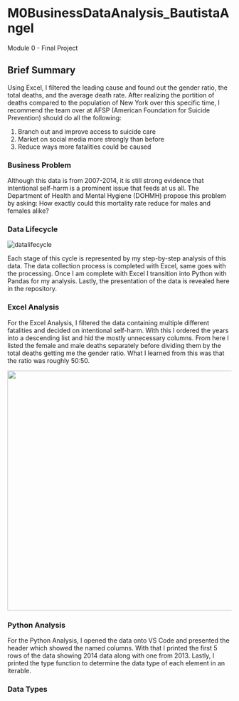 # M0BusinessDataAnalysis_BautistaAngel
Module 0 - Final Project

## Brief Summary

  Using Excel, I filtered the leading cause and found out the gender ratio, the total deaths, and the average death rate. After realizing the portition of deaths compared to the population of New York over this specific time, I recommend the team over at AFSP (American Foundation for Suicide Prevention) should do all the following:

  1. Branch out and improve access to suicide care
  2. Market on social media more strongly than before
  3. Reduce ways more fatalities could be caused


### Business Problem

  Although this data is from 2007-2014, it is still strong evidence that intentional self-harm is a prominent issue that feeds at us all. The Department of Health and Mental Hygiene (DOHMH) propose this problem by asking: How exactly could this mortality rate reduce for males and females alike?


### Data Lifecycle

![datalifecycle](https://github.com/user-attachments/assets/5a58f275-5daa-4538-917c-664947218548)

  Each stage of this cycle is represented by my step-by-step analysis of this data. The data collection process is completed with Excel, same goes with the processing. Once I am complete with Excel I transition into Python with Pandas for my analysis. Lastly, the presentation of the data is revealed here in the repository. 


### Excel Analysis 

  For the Excel Analysis, I filtered the data containing multiple different fatalities and decided on intentional self-harm. With this I ordered the years into a descending list and hid the mostly unnecessary columns. From here I listed the female and male deaths separately before dividing them by the total deaths getting me the gender ratio. What I learned from this was that the ratio was roughly 50:50.

 <p align="center">
  <img width="539" src="https://github.com/user-attachments/assets/1bd71665-f2b5-45bc-b061-73fd98ca1118">
</p>


### Python Analysis

  For the Python Analysis, I opened the data onto VS Code and presented the header which showed the named columns. With that I printed the first 5 rows of the data showing 2014 data along with one from 2013. Lastly, I printed the type function to determine the data type of each element in an iterable.


### Data Types 
